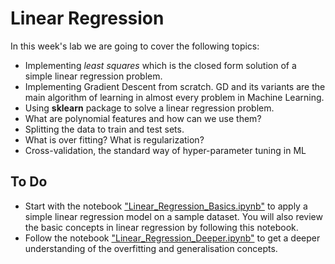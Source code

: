 # Linear Regression

In this week's lab we are going to cover the following topics:
- Implementing _least squares_ which is the closed form solution of a simple linear regression problem.
- Implementing Gradient Descent from scratch. GD and its variants are the main algorithm of learning in almost every problem in Machine Learning.
- Using __sklearn__ package to solve a linear regression problem.
- What are polynomial features and how can we use them?
- Splitting the data to train and test sets.
- What is over fitting? What is regularization?
- Cross-validation, the standard way of hyper-parameter tuning in ML

## To Do
- Start with the notebook ["Linear_Regression_Basics.ipynb"](https://colab.research.google.com/github/michalis0/DataMining_and_MachineLearning/blob/master/week4/Linear_Regression_Basics.ipynb) to apply a simple linear regression model on a sample dataset. You will also review the basic concepts in linear regression by following this notebook.
- Follow the notebook ["Linear_Regression_Deeper.ipynb"](https://colab.research.google.com/github/michalis0/DataMining_and_MachineLearning/blob/master/week4/Linear_Regression_Deeper.ipynb) to get a deeper understanding of the overfitting and generalisation concepts.
